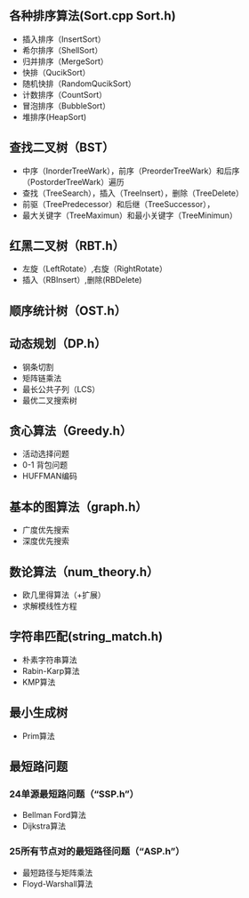 ## 各种排序算法(Sort.cpp Sort.h)

 - 插入排序（InsertSort）
 - 希尔排序（ShellSort）
 - 归并排序（MergeSort）
 - 快排（QucikSort）
 - 随机快排（RandomQucikSort）  
 - 计数排序（CountSort）
 - 冒泡排序（BubbleSort）
 - 堆排序(HeapSort)


## 查找二叉树（BST）
  - 中序（InorderTreeWark），前序（PreorderTreeWark）和后序（PostorderTreeWark）遍历
  - 查找（TreeSearch），插入（TreeInsert），删除（TreeDelete）
  - 前驱（TreePredecessor）和后继（TreeSuccessor），
  - 最大关键字（TreeMaximun）和最小关键字（TreeMinimun）

## 红黑二叉树（RBT.h）

- 左旋（LeftRotate）,右旋（RightRotate）
- 插入（RBInsert）,删除(RBDelete)

## 顺序统计树（OST.h）

## 动态规划（DP.h）

- 钢条切割
- 矩阵链乘法
- 最长公共子列（LCS）
- 最优二叉搜索树

## 贪心算法（Greedy.h）

- 活动选择问题
- 0-1 背包问题
- HUFFMAN编码
## 基本的图算法（graph.h）
- 广度优先搜索
- 深度优先搜索
## 数论算法（num_theory.h）
- 欧几里得算法（+扩展）
- 求解模线性方程
## 字符串匹配(string_match.h)
- 朴素字符串算法
- Rabin-Karp算法
- KMP算法
## 最小生成树
- Prim算法
## 最短路问题
### 24单源最短路问题（“SSP.h”）
- Bellman Ford算法
- Dijkstra算法
### 25所有节点对的最短路径问题（“ASP.h”）
- 最短路径与矩阵乘法
- Floyd-Warshall算法
